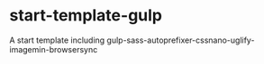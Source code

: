 # start-template-gulp
A start template including gulp-sass-autoprefixer-cssnano-uglify-imagemin-browsersync
